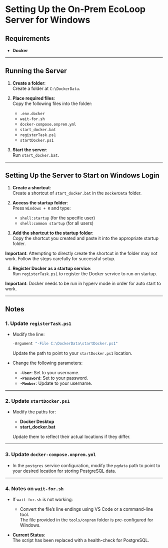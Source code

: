# Setting Up the On-Prem EcoLoop Server for Windows

## Requirements
- **Docker**

---

## Running the Server

1. **Create a folder**:  
   Create a folder at `C:\DockerData`.
   
2. **Place required files**:  
   Copy the following files into the folder:
   - `.env.docker`
   - `wait-for.sh`
   - `docker-compose.onprem.yml`
   - `start_docker.bat`
   - `registerTask.ps1`
   - `startDocker.ps1`

3. **Start the server**:  
   Run `start_docker.bat`.

---

## Setting Up the Server to Start on Windows Login  

1. **Create a shortcut**:  
   Create a shortcut of `start_docker.bat` in the `DockerData` folder.

2. **Access the startup folder**:  
   Press `Windows + R` and type:
   - `shell:startup` (for the specific user)  
   - `shell:common startup` (for all users)  

3. **Add the shortcut to the startup folder**:  
   Copy the shortcut you created and paste it into the appropriate startup folder.

**Important**: Attempting to directly create the shortcut in the folder may not work. Follow the steps carefully for successful setup.

4. **Register Docker as a startup service**:  
   Run `registerTask.ps1` to register the Docker service to run on startup.

**Important**: Docker needs to be run in hyperv mode in order for auto start to work.

---

## Notes

### 1. Update `registerTask.ps1`
- Modify the line:
  ```powershell
  -Argument "-File C:\DockerData\startDocker.ps1"
  ```
  Update the path to point to your `startDocker.ps1` location.

- Change the following parameters:
  - **`-User`**: Set to your username.
  - **`-Password`**: Set to your password.
  - **`-Member`**: Update to your username.

---

### 2. Update `startDocker.ps1`
- Modify the paths for:
  - **Docker Desktop**  
  - **start_docker.bat**  

  Update them to reflect their actual locations if they differ.

---

### 3. Update `docker-compose.onprem.yml`
- In the `postgres` service configuration, modify the `pgdata` path to point to your desired location for storing PostgreSQL data.

---

### 4. Notes on `wait-for.sh`
- If `wait-for.sh` is not working:
  - Convert the file’s line endings using VS Code or a command-line tool.  
    The file provided in the `tools/onprem` folder is pre-configured for Windows.

- **Current Status**:  
  The script has been replaced with a health-check for PostgreSQL.

